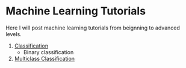 # Machine Learning Tutorials

Here I will post machine learning tutorials from beignning to advanced levels. 

1. [Classification](https://github.com/muntazirabidi/machine_learning_tutorials/blob/main/Classification.ipynb)
    * Binary classification
3. [Multiclass Classification](https://github.com/muntazirabidi/machine_learning_tutorials/blob/main/multiclass_classification.ipynb)

